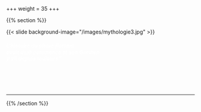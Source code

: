 +++
weight = 35
+++



{{% section %}}

{{< slide background-image="/images/mythologie3.jpg" >}}
<br><h5><p style="color:white">L’histoire du phare flottant <br>avait déjà commencé et son Gardien <br>y vit depuis toujours”</p></h5>
<br><br><br>

---




{{% /section %}}
